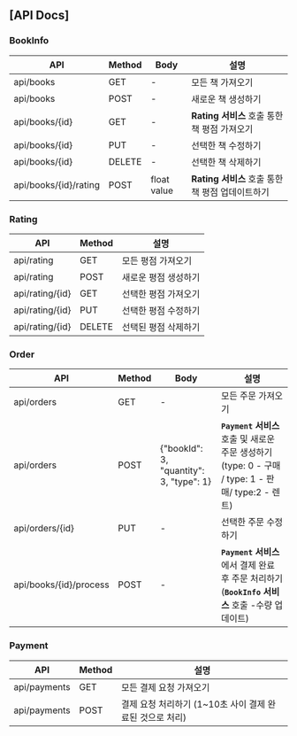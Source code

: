 ## [API Docs]

### BookInfo

| API                     |Method| Body        | 설명         |
| ----------------------- |-----|-------------|------------|
| api/books       | GET | -           | 모든 책 가져오기 |
| api/books | POST | -           | 새로운 책  생성하기                      |
| api/books/{id}     | GET | -           | **Rating 서비스** 호출 통한 책 평점 가져오기   |
| api/books/{id}     | PUT | -           | 선택한 책 수정하기                       |
| api/books/{id}     | DELETE | -           | 선택한 책 삭제하기                       |
| api/books/{id}/rating | POST      | float value | **Rating 서비스** 호출 통한 책 평점 업데이트하기 |


### Rating

| API                     |Method|설명                                                   |
| ----------------------- |-----|------------------------------------------------------ |
| api/rating   | GET    | 모든 평점 가져오기    |
| api/rating | POST |새로운 평점  생성하기                                 |
| api/rating/{id} | GET |선택한 평점 가져오기                                 |
| api/rating/{id} | PUT | 선택한 평점 수정하기                  |
| api/rating/{id} | DELETE | 선택된 평점 삭제하기                 |


### Order

| API                     |Method| Body                                    | 설명                                                                             |
| ----------------------- |-----|-----------------------------------------|--------------------------------------------------------------------------------|
| api/orders | GET | -                                       | 모든 주문 가져오기                                                                     |
| api/orders | POST | {"bookId": 3, "quantity": 3, "type": 1} | **`Payment` 서비스** 호출 및 새로운 주문  생성하기 (type: 0 - 구매 / type: 1 - 판매/ type:2 - 렌트) |
| api/orders/{id} | PUT | -                                       | 선택한 주문 수정하기                                                                    |
| api/books/{id}/process | POST | -                                       | **`Payment` 서비스** 에서 결제 완료 후 주문 처리하기 (**`BookInfo` 서비스** 호출 -수량 업데이트)          |

### Payment

| API                     |Method|설명                                                   |
| ----------------------- |-----|------------------------------------------------------ |
| api/payments | GET |모든 결제 요청 가져오기                               |
| api/payments | POST |결제 요청 처리하기 (1~10초 사이 결제 완료된 것으로 처리)                                 |


